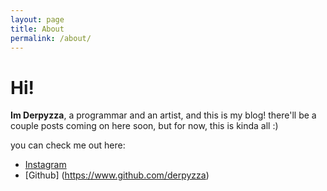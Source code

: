 ```yaml
---
layout: page
title: About
permalink: /about/
---
```


# Hi!

**Im Derpyzza**, a programmar and an artist, and this is my blog! 
there'll be a couple posts coming on here soon, but for now, this is kinda all :)

you can check me out here:

- [Instagram](https://www.instagram.com/derpyzza/)
- [Github] (https://www.github.com/derpyzza)
